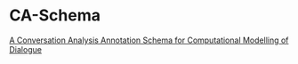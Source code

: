 # CA-Schema
[A Conversation Analysis Annotation Schema for Computational Modelling of Dialogue](https://nathanduran.github.io/CA-Schema/)
